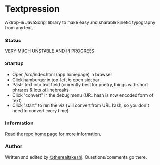 # Textpression
A drop-in JavaScript library to make easy and sharable kinetic typography from any text.

### Status
VERY MUCH UNSTABLE AND IN PROGRESS

### Startup
- Open /src/index.html (app homepage) in browser
- Click hamburger in top-left to open sidebar
- Paste text into text field (currently best for poetry, things with short phrases & lots of linebreaks)
- Click "convert" in the debug menu (URL hash is now encoded form of text)
- Click "start" to run the viz (will convert from URL hash, so you don't need to convert every time)

### Information
Read the [repo home page](https://therealtakeshi.github.io/textpression/) for more information.

### Author
Written and edited by [@therealtakeshi](https://twitter.com/therealtakeshi). Questions/comments go there.